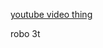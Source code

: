 [youtube video thing](https://www.youtube.com/playlist?list=PLGquJ_T_JBMQ1C0Pp41sykceli8G1UGtg)  
  
robo 3t
